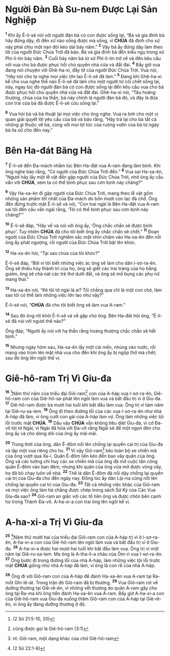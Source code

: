 # Người Đàn Bà Su-nem Được Lại Sản Nghiệp
<sup><b>1</b></sup> Khi ấy Ê-li-sê nói với người đàn bà có con được sống lại, “Bà và gia đình bà hãy đứng dậy, đi đến xứ nào sống được mà sống, vì **CHÚA** đã định cho xứ này phải chịu một nạn đói kéo dài bảy năm.” <sup><b>2</b></sup> Vậy bà ấy đứng dậy làm theo lời của người Đức Chúa Trời đã bảo. Bà và gia đình bà đến kiều ngụ trong xứ Phi-li-tin bảy năm. <sup><b>3</b></sup> Cuối bảy năm bà từ xứ Phi-li-tin trở về và đến kêu cầu với vua cho bà được phục hồi chủ quyền nhà cửa và đất đai. <sup><b>4</b></sup> Bấy giờ vua đang nói chuyện với Ghê-ha-xi, đầy tớ của người Đức Chúa Trời. Vua nói, “Hãy nói cho ta nghe mọi việc lớn lao Ê-li-sê đã làm.” <sup><b>5</b></sup> Đang khi Ghê-ha-xi kể cho vua nghe thể nào Ê-li-sê đã làm cho một người từ cõi chết sống lại, này, ngay lúc đó người đàn bà có con được sống lại đến kêu cầu vua cho bà được phục hồi chủ quyền nhà cửa và đất đai. Ghê-ha-xi nói, “Tâu hoàng thượng, chúa của hạ thần, bà này chính là người đàn bà đó, và đây là đứa con trai của bà đã được Ê-li-sê cứu sống lại.”

<sup><b>6</b></sup> Vua hỏi bà và bà thuật lại mọi việc cho ông nghe. Vua ra lịnh cho một vị quan giải quyết lời yêu cầu của bà và bảo rằng, “Hãy trả lại cho bà tất cả những gì thuộc về bà, cùng với mọi lợi tức của ruộng vườn của bà từ ngày bà lìa xứ cho đến nay.”


# Bên Ha-đát Băng Hà
<sup><b>7</b></sup> Ê-li-sê đến Đa-mách nhằm lúc Bên Ha-đát vua A-ram đang lâm bịnh. Khi ông nghe báo rằng, “Có người của Đức Chúa Trời đến.” <sup><b>8</b></sup> Vua sai Ha-xa-ên, “Ngươi hãy lấy một lễ vật đến gặp người của Đức Chúa Trời, nhờ ông ấy cầu vấn với **CHÚA**, xem ta có thể bình phục sau cơn bịnh này chăng?”

<sup><b>9</b></sup> Vậy Ha-xa-ên đi gặp người của Đức Chúa Trời, mang theo lễ vật gồm những sản phẩm tốt nhất của Đa-mách do bốn mươi con lạc đà chở. Ông đến đứng trước mặt Ê-li-sê và nói, “Con trai ngài là Bên Ha-đát vua A-ram sai tôi đến cầu vấn ngài rằng, ‘Tôi có thể bình phục sau cơn bịnh này chăng?’”

<sup><b>10</b></sup> Ê-li-sê đáp, “Hãy về và nói với ông ấy, ‘Ông chắc chắn sẽ được bình phục’. Tuy nhiên **CHÚA** đã cho tôi biết ông ấy chắc chắn sẽ chết.” <sup><b>11</b></sup> Đoạn người của Đức Chúa Trời nghiêm sắc mặt nhìn chăm vào Ha-xa-ên đến nỗi ông ấy phát ngượng, rồi người của Đức Chúa Trời bật lên khóc.

<sup><b>12</b></sup> Ha-xa-ên hỏi, “Tại sao chúa của tôi khóc?”

Ê-li-sê đáp, “Bởi vì tôi biết những việc ác ông sẽ làm cho dân I-sơ-ra-ên. Ông sẽ thiêu hủy thành trì của họ, ông sẽ giết các trai tráng của họ bằng gươm, ông sẽ chà nát các trẻ thơ dưới đất, và ông sẽ mổ bụng các phụ nữ mang thai.”

<sup><b>13</b></sup> Ha-xa-ên nói, “Kẻ tôi tớ ngài là ai? Tôi chẳng qua chỉ là một con chó, làm sao tôi có thể làm những việc lớn lao như vậy?”

Ê-li-sê nói, “**CHÚA** đã cho tôi biết ông sẽ làm vua A-ram.”

<sup><b>14</b></sup> Sau đó ông rời khỏi Ê-li-sê và về gặp chủ ông. Bên Ha-đát hỏi ông, “Ê-li-sê đã nói với ngươi thế nào?”

Ông đáp, “Người ấy nói với hạ thần rằng hoàng thượng chắc chắn sẽ hết bịnh.”

<sup><b>15</b></sup> Nhưng ngày hôm sau, Ha-xa-ên lấy một cái mền, nhúng vào nước, rồi mang vào trùm lên mặt nhà vua cho đến khi ông ấy bị ngộp thở mà chết; sau đó ông lên ngôi thế vị.


# Giê-hô-ram Trị Vì Giu-đa
<sup><b>16</b></sup> [^1*]Năm thứ năm của triều đại Giô-ram[^1] con của A-háp vua I-sơ-ra-ên, Giê-hô-ram con của Giê-hô-sa-phát lên ngôi làm vua và bắt đầu trị vì ở Giu-đa. <sup><b>17</b></sup> Giê-hô-ram được ba mươi hai tuổi khi bắt đầu làm vua. Ông trị vì tám năm tại Giê-ru-sa-lem. <sup><b>18</b></sup> Ông đi theo đường lối của các vua I-sơ-ra-ên như nhà A-háp đã làm, vì ông cưới con gái của A-háp làm vợ. Ông làm những việc tội lỗi trước mặt **CHÚA**. <sup><b>19</b></sup> Dầu vậy **CHÚA** vẫn không tiêu diệt Giu-đa, vì cớ Đa-vít tôi tớ Ngài, vì Ngài đã hứa với Đa-vít rằng Ngài sẽ để một ngọn đèn cho ông ấy và cho dòng dõi của ông ấy mãi mãi.

<sup><b>20</b></sup> Trong thời của ông, dân Ê-đôm nổi lên chống lại quyền cai trị của Giu-đa và lập một vua riêng cho họ. <sup><b>21</b></sup> Vì vậy Giô-ram[^2] kéo toàn bộ xe chiến mã của ông vượt qua Xa-i. Quân Ê-đôm liền kéo đến bao vây quân của ông. Ông và các tướng chỉ huy các xe chiến mã của ông đã mở cuộc tấn công quân Ê-đôm vào ban đêm; nhưng khi quân của ông vừa mở được vòng vây, họ đã bỏ chạy luôn về nhà. <sup><b>22</b></sup> Thế là dân Ê-đôm đã nổi dậy chống lại quyền cai trị của Giu-đa cho đến ngày nay. Đồng lúc ấy dân Líp-na cũng nổi lên chống lại quyền cai trị của Giu-đa. <sup><b>23</b></sup> Tất cả những việc khác của Giô-ram và mọi việc ông làm há chẳng được chép trong sách Sử Ký của Các Vua Giu-đa sao? <sup><b>24</b></sup> Giô-ram an giấc với các tổ tiên ông và được chôn bên cạnh họ trong Thành Đa-vít. A-ha-xi-a con trai ông lên ngôi kế vị.


# A-ha-xi-a Trị Vì Giu-đa
<sup><b>25</b></sup> [^2*]Năm thứ mười hai của triều đại Giô-ram con của A-háp trị vì ở I-sơ-ra-ên, A-ha-xi-a con của Giê-hô-ram lên ngôi làm vua và bắt đầu trị vì ở Giu-đa. <sup><b>26</b></sup> A-ha-xi-a được hai mươi hai tuổi khi bắt đầu làm vua. Ông trị vì một năm tại Giê-ru-sa-lem. Mẹ ông là A-tha-li-a cháu của Ôm-ri vua I-sơ-ra-ên. <sup><b>27</b></sup> Ông bước đi trong đường lối của nhà A-háp, làm những việc tội lỗi trước mặt **CHÚA** giống như nhà A-háp đã làm, vì ông là con rể của nhà A-háp.

<sup><b>28</b></sup> Ông đi với Giô-ram con của A-háp để đánh Ha-xa-ên vua A-ram tại Ra-mốt Ghi-lê-át. Trong trận đó Giô-ram đã bị thương. <sup><b>29</b></sup> Vua Giô-ram rút về dưỡng thương tại Giê-rê-ên, vì những vết thương do quân A-ram gây cho ông tại Ra-ma khi ông tiến đánh Ha-xa-ên vua A-ram. Bấy giờ A-ha-xi-a con của Giê-hô-ram vua Giu-đa xuống thăm Giô-ram con của A-háp tại Giê-rê-ên, vì ông ấy đang dưỡng thương ở đó.

[^1]: cũng được gọi là Giê-hô-ram (3:1)
[^2]: nt: Giô-ram, một dạng khác của chữ Giê-hô-ram
[^1*]: (2 Sử 21:5-10, 20)
[^2*]: (2 Sử 22:1-6)
